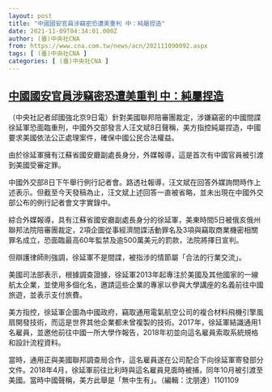```yaml
---
layout: post
title: "中國國安官員涉竊密恐遭美重判 中：純屬捏造"
date: 2021-11-09T04:34:01.000Z
author: (臺)中央社CNA
from: https://www.cna.com.tw/news/acn/202111090092.aspx
tags: [ (臺)中央社CNA ]
categories: [ (臺)中央社CNA ]
---
```

<!--1636432441000-->
[中國國安官員涉竊密恐遭美重判 中：純屬捏造](https://www.cna.com.tw/news/acn/202111090092.aspx)
------

<div>
<div></div><div><p>（中央社記者邱國強北京9日電）針對美國聯邦陪審團裁定，涉嫌竊密的中國間諜徐延軍恐面臨重刑，中國外交部發言人汪文斌8日聲稱，美方指控純屬捏造，中國要求美國依法公正處理案件，確保中國公民合法權益。</p><p>由於徐延軍擁有江蘇省國安廳副處長身分，外媒報導，這是首次有中國官員被引渡到美國受審定罪。</p><p>中國外交部8日下午舉行例行記者會。路透社報導，汪文斌在回答外媒詢問時作上述表示。但截至今天發稿為止，汪文斌上述回答一直被省略，並未出現在中國外交部公布的例行記者會文字實錄中。</p><p>綜合外媒報導，具有江蘇省國安廳副處長身分的徐延軍，美東時間5日被俄亥俄州聯邦法院陪審團裁定，2項企圖從事經濟間諜活動罪名及3項與竊取商業機密相關罪名成立，恐面臨最高60年監禁及逾500萬美元的罰款，法院將擇日宣判。</p><p>但辯護律師則強調，徐延軍不是間諜，被指涉的情節屬「合法的行業交流」。</p><p>美國司法部表示，根據調查證據，徐延軍2013年起專注於美國及其他國家的一線航太企業，並使用多個化名，邀請這些企業的專家以參與大學講座的名義前往中國旅遊，並表示支付旅費。</p><p>美方指控，徐延軍企圖為中國政府，竊取通用電氣航空公司的複合材料飛機引擎風扇開發技術，而這是世界其他企業都未曾複製的技術。2017年，徐延軍結識通用1名雇員，並邀他前往中國一所大學作報告，2018年初並向這名雇員索取系統規格和設計流程資料。</p><p>當時，通用正與美國聯邦調查局合作，這名雇員遂在公司配合下向徐延軍寄發部分文件。2018年4月，徐延軍前往比利時與這名雇員見面時被捕，同年10月被引渡至美國。當時中國聲稱，美方此舉是「無中生有」。（編輯：沈朋達）1101109</p></div>
</div>
